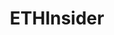 ---
title: ETHInsider
crosslinks:
- ethtrader
- ethereum
- BitcoinMarkets
- Particl
- ethtraderpro
- Bitcoin
- btc
- Shadowcash
- u_imguralbumbot
- CryptoCurrency
- factom
- EthAnalysis
- youtubefactsbot
- autotldr
- tezos
- ICONOMI
- pivx
- Qtum
- WeTrustPlatform
- CryptoMarkets
---